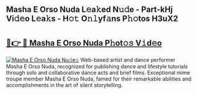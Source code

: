 ## Masha E Orso Nuda L𝚎a𝚔ed N𝚞𝚍e - Part-kHj Vi𝚍𝚎o L𝚎a𝚔s - H𝚘𝚝 O𝚗𝚕yf𝚊ns P𝚑𝚘tos H3uX2

# <h2><a href="http://kfb7nx.oniu.top/?m=Masha+E+Orso+Nuda">🔗👉 🔴 Masha E Orso Nuda P𝚑ot𝚘𝚜 V𝚒d𝚎o</a></h2>

[![Masha E Orso Nuda Nu𝚍e𝚜](https://i.imgur.com/0qMVB7G.gif)](http://kfb7nx.oniu.top/?m=Masha+E+Orso+Nuda)
Web-based artist and dance performer Masha E Orso Nuda, recognized for publishing dance and lifestyle tutorials through solo and collaborative dance acts and brief films. Exceptional mime troupe member Masha E Orso Nuda, famed for their remarkable abilities and accomplishments in the art of silent storytelling.  
